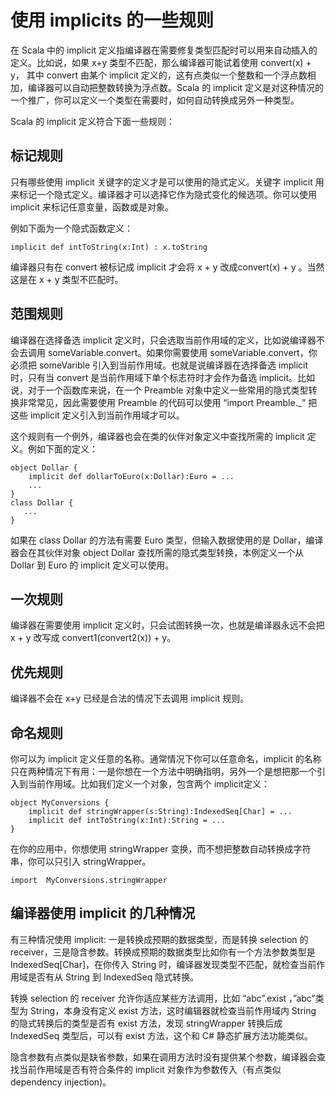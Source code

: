 # 使用 implicits 的一些规则 

在 Scala 中的 implicit 定义指编译器在需要修复类型匹配时可以用来自动插入的定义。比如说，如果 x+y 类型不匹配，那么编译器可能试着使用 convert(x) + y， 其中 convert 由某个 implicit 定义的，这有点类似一个整数和一个浮点数相加，编译器可以自动把整数转换为浮点数。Scala 的 implicit 定义是对这种情况的一个推广，你可以定义一个类型在需要时，如何自动转换成另外一种类型。

Scala 的 implicit 定义符合下面一些规则：

## 标记规则 

只有哪些使用 implicit 关键字的定义才是可以使用的隐式定义。关键字 implicit 用来标记一个隐式定义。编译器才可以选择它作为隐式变化的候选项。你可以使用 implicit 来标记任意变量，函数或是对象。

例如下面为一个隐式函数定义：

```
implicit def intToString(x:Int) : x.toString
```

编译器只有在 convert 被标记成 implicit 才会将 x + y 改成convert(x) + y 。当然这是在 x + y 类型不匹配时。

## 范围规则 

编译器在选择备选 implicit 定义时，只会选取当前作用域的定义，比如说编译器不会去调用 someVariable.convert。如果你需要使用 someVariable.convert，你必须把 someVarible 引入到当前作用域。也就是说编译器在选择备选 implicit 时，只有当 convert 是当前作用域下单个标志符时才会作为备选 implicit。比如说，对于一个函数库来说，在一个 Preamble 对象中定义一些常用的隐式类型转换非常常见，因此需要使用 Preamble 的代码可以使用 “import Preamble._” 把这些 implicit 定义引入到当前作用域才可以。

这个规则有一个例外，编译器也会在类的伙伴对象定义中查找所需的 implicit 定义。例如下面的定义：

```
object Dollar {
	implicit def dollarToEuro(x:Dollar):Euro = ...
	...
}
class Dollar {
   ...
}
```

如果在 class Dollar 的方法有需要 Euro 类型，但输入数据使用的是 Dollar，编译器会在其伙伴对象 object Dollar 查找所需的隐式类型转换，本例定义一个从 Dollar 到 Euro 的 implicit 定义可以使用。

## 一次规则 

编译器在需要使用 implicit 定义时，只会试图转换一次，也就是编译器永远不会把 x + y 改写成 convert1(convert2(x)) + y。

## 优先规则 

编译器不会在 x+y 已经是合法的情况下去调用 implicit 规则。

## 命名规则 

你可以为 implicit 定义任意的名称。通常情况下你可以任意命名，implicit 的名称只在两种情况下有用：一是你想在一个方法中明确指明，另外一个是想把那一个引入到当前作用域。比如我们定义一个对象，包含两个 implicit定义：

```
object MyConversions {
	implicit def stringWrapper(s:String):IndexedSeq[Char] = ...
	implicit def intToString(x:Int):String = ...
}
```

在你的应用中，你想使用 stringWrapper 变换，而不想把整数自动转换成字符串，你可以只引入 stringWrapper。

```
import  MyConversions.stringWrapper
```

## 编译器使用 implicit 的几种情况 

有三种情况使用 implicit: 一是转换成预期的数据类型，而是转换 selection 的 receiver，三是隐含参数。转换成预期的数据类型比如你有一个方法参数类型是 IndexedSeq[Char]，在你传入 String 时，编译器发现类型不匹配，就检查当前作用域是否有从 String 到 IndexedSeq 隐式转换。

转换 selection 的 receiver 允许你适应某些方法调用，比如 “abc”.exist ，”abc”类型为 String，本身没有定义 exist 方法，这时编辑器就检查当前作用域内 String 的隐式转换后的类型是否有 exist 方法，发现 stringWrapper 转换后成 IndexedSeq 类型后，可以有 exist 方法，这个和 C# 静态扩展方法功能类似。

隐含参数有点类似是缺省参数，如果在调用方法时没有提供某个参数，编译器会查找当前作用域是否有符合条件的 implicit 对象作为参数传入（有点类似 dependency injection)。
